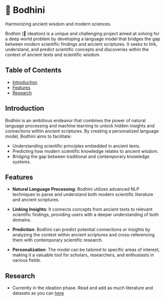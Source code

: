 # 📜 Bodhini
 Harmonizing ancient wisdom and modern sciences.

Bodhini (🧪 ideation) is a unique and challenging project aimed at solving for a deep world problem by developing a language model that bridges the gap between modern scientific findings and ancient scriptures. It seeks to link, understand, and predict scientific concepts and discoveries within the context of ancient texts and scientific wisdom.

## Table of Contents

- [Introduction](#introduction)
- [Features](#features)
- [Research](#research)

## Introduction

Bodhini is an ambitious endeavor that combines the power of natural language processing and machine learning to unlock hidden insights and connections within ancient scriptures. By creating a personalized language model, Bodhini aims to facilitate:

- Understanding scientific principles embedded in ancient texts.
- Predicting how modern scientific knowledge relates to ancient wisdom.
- Bridging the gap between traditional and contemporary knowledge systems.

## Features

- **Natural Language Processing**: Bodhini utilizes advanced NLP techniques to parse and understand both modern scientific literature and ancient scriptures.

- **Linking Insights**: It connects concepts from ancient texts to relevant scientific findings, providing users with a deeper understanding of both domains.

- **Prediction**: Bodhini can predict potential connections or insights by analyzing the context within ancient scriptures and cross-referencing them with contemporary scientific research.

- **Personalization**: The model can be tailored to specific areas of interest, making it a valuable tool for scholars, researchers, and enthusiasts in various fields.

## Research

- Currently in the ideation phase. Read and add as much literature and datasets as you can [here](https://github.com/serene-ai/Bodhini/blob/main/resources/.txt)

